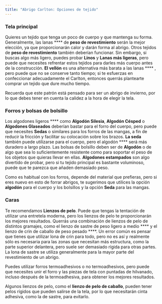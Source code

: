 ```yaml
---
title: "Abrigo Carlton: Opciones de tejido"
---
```


### Tela principal

Quieres un tejido que tenga un poco de cuerpo y que mantenga su forma. Generalmente, las lanas **** de **peso de revestimiento** serán la mejor elección, ya que proporcionarán calor y darán forma al abrigo. Otros tejidos de **peso de revestimiento** también deberían funcionar. Sin embargo, si buscas algo más ligero, puedes probar **Linos** y **Lanas más ligeras**, pero puede que necesites refrentar estos tejidos para darles más cuerpo antes de la construcción. **El vellón** es una alternativa más barata a las lanas **** , pero puede que no se conserve tanto tiempo; si te esfuerzas en confeccionar adecuadamente el Carlton, entonces querrás plantearte comprar un tejido que dure mucho tiempo.

<Note>

Recuerda que este patrón está pensado para ser un abrigo de invierno, por lo que debes tener en cuenta la calidez a la hora de elegir la tela.

</Note>

### Forros y bolsas de bolsillo

Los algodones ligeros **** como **Algodón Silesia**, **Algodón Césped** o **Algodones Glaseados** deberían bastar para el forro del cuerpo, pero puede que necesites **Sedas** o similares para los forros de las mangas, a fin de reducir la fricción y facilitar su colocación sobre los brazos. **La seda** también puede utilizarse para el cuerpo, pero el algodón **** será más duradero a largo plazo. Las bolsas de bolsillo deben ser de **Algodón** o de algo que sea lo suficientemente resistente como para soportar el peso de los objetos que quieras llevar en ellas. **Algodones estampados** son algo divertido de probar, pero si tu tejido principal es bastante voluminoso, puede que te parezca que añaden demasiado peso.

<Tip>

Como es habitual con los forros, depende del material que prefieras, pero si eres nuevo en esto de forrar abrigos, te sugerimos que utilices la opción **algodón** para el cuerpo y los bolsillos y la opción **Seda** para las mangas.

</Tip>

### Caras

Te recomendamos **Lienzos de pelo**. Puede que tengas la tentación de utilizar una entretela moderna, pero los lienzos de pelo te proporcionarán los mejores resultados. Querrás una combinación de lienzos de pelo de distintos gramajes, como el lienzo de sastre de peso ligero a medio **** y el lienzo de crin de caballo de peso pesado ****. Un error común es pensar que tienes que utilizar lona de crin para todo, pero no es así y realmente sólo es necesaria para las zonas que necesitan más estructura, como la parte superior delantera, pero suele ser demasiado rígida para otras partes. La lona de sastre se utiliza generalmente para la mayor parte del revestimiento de un abrigo.

<Tip>

Puedes utilizar forros termoadhesivos o no termoadhesivos, pero puede que necesites unir el forro y las piezas de tela con puntadas de hilvanado, incluso después de la termoadhesiva, para obtener los mejores resultados.

</Tip>

<Note>

Algunos lienzos de pelo, como el **lienzo de pelo de caballo**, pueden tener pelos rígidos que pueden salirse de la tela, por lo que necesitarán cinta adhesiva, como la de sastre, para evitarlo.

</Note>
